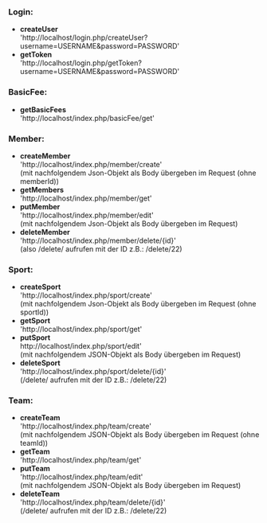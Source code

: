 ### Login:

- **createUser**<br/>
  'http://localhost/login.php/createUser?username=USERNAME&password=PASSWORD'
- **getToken**<br/>
  'http://localhost/login.php/getToken?username=USERNAME&password=PASSWORD'

### BasicFee:

- **getBasicFees**<br/>
  'http://localhost/index.php/basicFee/get'

### Member:

- **createMember**<br/>
  'http://localhost/index.php/member/create'<br/>
  (mit nachfolgendem Json-Objekt als Body übergeben im Request (ohne memberId))
- **getMembers**<br/>
  'http://localhost/index.php/member/get'<br/>
- **putMember**<br/>
  'http://localhost/index.php/member/edit' <br/>
  (mit nachfolgendem Json-Objekt als Body übergeben im Request)
- **deleteMember**<br/>
  'http://localhost/index.php/member/delete/{id}'<br/>
  (also /delete/ aufrufen mit der ID z.B.: /delete/22)

### Sport:

- **createSport**<br/>
  'http://localhost/index.php/sport/create'<br/>
  (mit nachfolgendem Json-Objekt als Body übergeben im Request (ohne sportId))
- **getSport**<br/>
  'http://localhost/index.php/sport/get'<br/>
- **putSport**<br/>
  http://localhost/index.php/sport/edit'<br/>
  (mit nachfolgendem JSON-Objekt als Body übergeben im Request)
- **deleteSport**<br/>
  'http://localhost/index.php/sport/delete/{id}'<br/>
  (/delete/ aufrufen mit der ID z.B.: /delete/22)

### Team:

- **createTeam**<br/>
  'http://localhost/index.php/team/create'<br/>
  (mit nachfolgendem JSON-Objekt als Body übergeben im Request (ohne teamId))
- **getTeam**<br/>
  'http://localhost/index.php/team/get'<br/>
- **putTeam**<br/>
  'http://localhost/index.php/team/edit'<br/>
  (mit nachfolgendem JSON-Objekt als Body übergeben im Request)
- **deleteTeam**<br/>
  'http://localhost/index.php/team/delete/{id}'<br/>
  (/delete/ aufrufen mit der ID z.B.: /delete/22)
